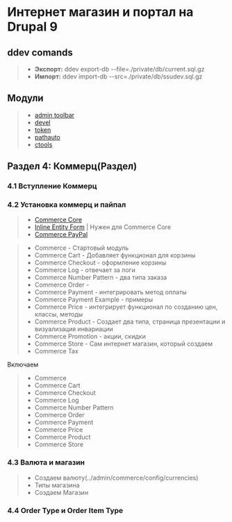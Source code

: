 # Интернет магазин и портал на Drupal 9

## ddev comands
> * **Экспорт:** ddev export-db --file=./private/db/current.sql.gz
> * **Импорт:** ddev import-db --src=./private/db/ssudev.sql.gz

## Модули
> * [admin toolbar](https://www.drupal.org/project/admin_toolbar)
> * [devel](https://www.drupal.org/project/devel)
> * [token](https://www.drupal.org/project/token)
> * [pathauto](https://www.drupal.org/project/pathauto)
> * [ctools](https://www.drupal.org/project/ctools)

## Раздел 4: Коммерц(Раздел)

### 4.1 Вступление Коммерц
### 4.2 Установка коммерц и пайпал

> * [Commerce Core](https://www.drupal.org/project/commerce)
> * [Inline Entity Form](https://www.drupal.org/project/inline_entity_form) | Нужен для Commerce Core
> * [Commerce PayPal](https://www.drupal.org/project/commerce_paypal)


> * Commerce - Стартовый модуль
> * Commerce Cart - Добавляет функционал для корзины
> * Commerce Checkout - оформление корзины
> * Commerce Log - отвечает за логи
> * Commerce Number Pattern - два типа заказа
> * Commerce Order -
> * Commerce Payment - интегрировать метод оплаты
> * Commerce Payment Example - примеры
> * Commerce Price - интегрирует функционал по созданию цен, классы, методы
> * Commerce Product - Создает два типа, страница презентации и визуализация инвариации
> * Commerce Promotion - акции, скидки
> * Commerce Store - Сам интернет магазин, который создаем
> * Commerce Tax

Включаем
> * Commerce
> * Commerce Cart
> * Commerce Checkout
> * Commerce Log
> * Commerce Number Pattern
> * Commerce Order
> * Commerce Payment
> * Commerce Price
> * Commerce Product
> * Commerce Store

### 4.3 Валюта и магазин

> * Создаем валюту(../admin/commerce/config/currencies)
> * Типы магазина
> * Создаем Магазин

### 4.4 Order Type и Order Item Type
